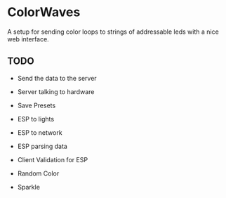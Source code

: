 # ColorWaves
A setup for sending color loops to strings of addressable leds with a nice web interface.

## TODO

* Send the data to the server

* Server talking to hardware

* Save Presets

* ESP to lights

* ESP to network

* ESP parsing data

* Client Validation for ESP

* Random Color

* Sparkle
